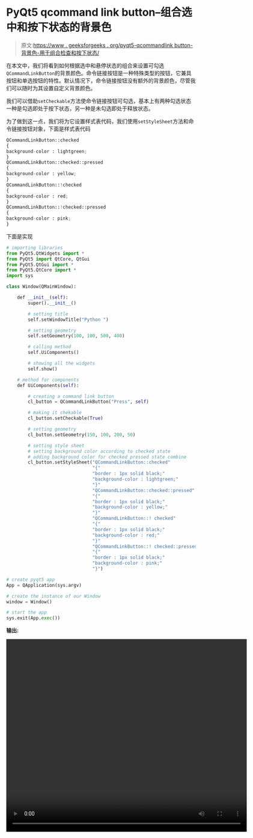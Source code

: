 # PyQt5 qcommand link button–组合选中和按下状态的背景色

> 原文:[https://www . geeksforgeeks . org/pyqt5-qcommandlink button-背景色-用于组合检查和按下状态/](https://www.geeksforgeeks.org/pyqt5-qcommandlinkbutton-background-color-for-combined-checked-and-pressed-states/)

在本文中，我们将看到如何根据选中和悬停状态的组合来设置可勾选`QCommandLinkButton`的背景颜色。命令链接按钮是一种特殊类型的按钮，它兼具按钮和单选按钮的特性。默认情况下，命令链接按钮没有额外的背景颜色，尽管我们可以随时为其设置自定义背景颜色。

我们可以借助`setCheckable`方法使命令链接按钮可勾选，基本上有两种勾选状态一种是勾选即处于按下状态，另一种是未勾选即处于释放状态。

为了做到这一点，我们将为它设置样式表代码，我们使用`setStyleSheet`方法和命令链接按钮对象，下面是样式表代码

```py
QCommandLinkButton::checked
{
background-color : lightgreen;
}
QCommandLinkButton::checked::pressed
{
background-color : yellow;
}
QCommandLinkButton::!checked
{
background-color : red;
}
QCommandLinkButton::!checked::pressed
{
background-color : pink;
}

```

下面是实现

```py
# importing libraries
from PyQt5.QtWidgets import * 
from PyQt5 import QtCore, QtGui
from PyQt5.QtGui import * 
from PyQt5.QtCore import * 
import sys

class Window(QMainWindow):

    def __init__(self):
        super().__init__()

        # setting title
        self.setWindowTitle("Python ")

        # setting geometry
        self.setGeometry(100, 100, 500, 400)

        # calling method
        self.UiComponents()

        # showing all the widgets
        self.show()

    # method for components
    def UiComponents(self):

        # creating a command link button
        cl_button = QCommandLinkButton("Press", self)

        # making it chekable
        cl_button.setCheckable(True)

        # setting geometry
        cl_button.setGeometry(150, 100, 200, 50)

        # setting style sheet
        # setting background color according to checked state
        # adding background color for checked pressed state combine
        cl_button.setStyleSheet("QCommandLinkButton::checked"
                                "{"
                                "border : 1px solid black;"
                                "background-color : lightgreen;"
                                "}"
                                "QCommandLinkButton::checked::pressed"
                                "{"
                                "border : 1px solid black;"
                                "background-color : yellow;"
                                "}"
                                "QCommandLinkButton::! checked"
                                "{"
                                "border : 1px solid black;"
                                "background-color : red;"
                                "}"
                                "QCommandLinkButton::! checked::pressed"
                                "{"
                                "border : 1px solid black;"
                                "background-color : pink;"
                                "}")

# create pyqt5 app
App = QApplication(sys.argv)

# create the instance of our Window
window = Window()

# start the app
sys.exit(App.exec())
```

**输出:**

<video class="wp-video-shortcode" id="video-442080-1" width="640" height="512" preload="metadata" controls=""><source type="video/mp4" src="https://media.geeksforgeeks.org/wp-content/uploads/20200630040303/Python-2020-06-30-04-02-38.mp4?_=1">[https://media.geeksforgeeks.org/wp-content/uploads/20200630040303/Python-2020-06-30-04-02-38.mp4](https://media.geeksforgeeks.org/wp-content/uploads/20200630040303/Python-2020-06-30-04-02-38.mp4)</video>